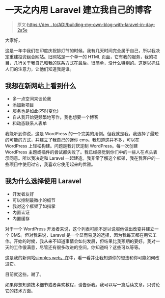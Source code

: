 # 一天之内用 Laravel 建立我自己的博客

> 原文:[https://dev . to/ADI/building-my-own-blog-with-laravel-in-day-2a5e](https://dev.to/adi/building-my-own-blog-with-laravel-in-a-day-2a5e)

大家好，

这是一年中我们在印度庆祝排灯节的时候。我有几天时间完全属于自己，所以我决定重建投资组合网站。旧网站是一个单一的 HTML 页面，它有我的服务，我的项目，几行关于我自己和我的联系方式在最后。很简单，没什么特别的。这足以抓住人们的注意力，让他们知道我是谁。

## 我想在新网站上看到什么

*   多一点空间来谈论我
*   添加新项目
*   服务也是如此(不时变化)
*   自从我开始更频繁地写作，我也想要一个博客
*   和动态联系人表单

我能听到你说，这是 WordPress 的一个完美的用例。但我就是我，我选择了最短的可能的方式，并建立了我自己的迷你 cms。我知道这并不多，可以在 WordPress 上轻松构建。问题是我讨厌定制 WordPress。每一次创建 WordPress 主题或插件的尝试都失败了。我已经感觉到你们中的一些人在点头表示同意。所以我决定和 Laravel 一起建造。我非常了解这个框架，我在我客户的一些项目中使用过它，我喜欢它使用起来的优雅。

## 我为什么选择使用 Laravel

*   开发者友好
*   可以控制最微小的细节
*   我对这个框架了如指掌
*   内置认证
*   内置缓存

对于一个 WordPress 开发者来说，这个列表可能不足以说服他做出改变并建立一个 CMS。但对我来说，Laravel 是一个显而易见的选择，因为我每天都在用它工作。开始的时候，我从来不知道事情会如何发展，但结果比我预期的要好。我对一天的工作很满意，尽管还有很多改进的空间，你知道吗？这些可以等等。

这是我的新网站[simples web。在](https://simplestweb.in/?utm_medium=referral&utm_campaign=laravel-blog-article&utm_source=dev.to)中，看一看并让我知道你的想法和你可能如何改进它。

目前就这些。谢了。

如果你想知道技术细节或者喜欢教程，请告诉我。我可以写一篇后续文章，只讨论它的技术方面。